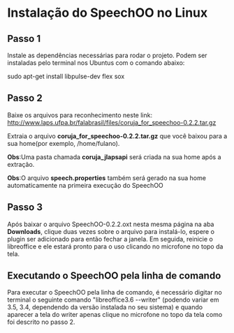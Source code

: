 # Instalação do SpeechOO no Linux #

## Passo 1 ##
Instale as dependências necessárias para rodar o projeto. Podem ser instaladas pelo terminal nos Ubuntus com o comando abaixo:

sudo apt-get install libpulse-dev flex sox

## Passo 2 ##

Baixe os arquivos para reconhecimento neste link: http://www.laps.ufpa.br/falabrasil/files/coruja_for_speechoo-0.2.2.tar.gz

Extraia o arquivo **coruja\_for\_speechoo-0.2.2.tar.gz** que você baixou para a sua home(por exemplo, /home/fulano).

**Obs**:Uma pasta chamada **coruja\_jlapsapi** será criada na sua home após a extração.

**Obs**:O arquivo **speech.properties** também será gerado na sua home automaticamente na primeira execução do SpeechOO

## Passo 3 ##

Após baixar o arquivo SpeechOO-0.2.2.oxt nesta mesma página na aba **Downloads**, clique duas vezes sobre o arquivo para instalá-lo, espere o plugin ser adicionado para então fechar a janela. Em seguida, reinicie o libreoffice e ele estará pronto para o uso clicando no microfone no topo da tela.

## Executando o SpeechOO pela linha de comando ##

Para executar o SpeechOO pela linha de comando, é necessário digitar no terminal o seguinte comando "libreoffice3.6 --writer" (podendo variar em 3.5, 3.4, dependendo da versão instalada no seu sistema) e quando aparecer a tela do writer apenas clique no microfone no topo da tela como foi descrito no passo 2.